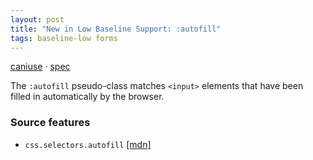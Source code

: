 ```yaml
---
layout: post
title: "New in Low Baseline Support: :autofill"
tags: baseline-low forms
---
```


[caniuse](https://caniuse.com/?search=autofill) · [spec](https://html.spec.whatwg.org/multipage/semantics-other.html#selector-autofill)

The `:autofill` pseudo-class matches `<input>` elements that have been filled in automatically by the browser.

### Source features

- ``css.selectors.autofill`` [[mdn]](https://developer.mozilla.org/en-US/search?q=css.selectors.autofill)
